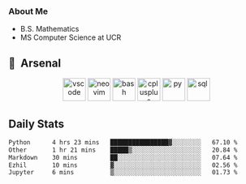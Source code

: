 ### About Me

- B.S. Mathematics
- MS Computer Science at UCR

<h2> 🚀 &nbsp;Arsenal</h2>

<p align="center">

<img src="https://cdn.jsdelivr.net/gh/devicons/devicon/icons/vscode/vscode-original.svg" alt="vscode" width="45" height="45"/>
<img src="https://cdn.jsdelivr.net/gh/devicons/devicon@latest/icons/neovim/neovim-original.svg" alt="neovim" width = "45" height = "45"/>
  
<img src="https://cdn.jsdelivr.net/gh/devicons/devicon/icons/bash/bash-original.svg" alt="bash" width="45" height="45"/>
<img src="https://cdn.jsdelivr.net/gh/devicons/devicon@latest/icons/cplusplus/cplusplus-original.svg" alt="cplusplus" width = "45" height = "45"/>
<img src="https://cdn.jsdelivr.net/gh/devicons/devicon@latest/icons/python/python-plain.svg" alt="py" width = "45" height = "45" />

<img src="https://cdn.jsdelivr.net/gh/devicons/devicon@latest/icons/azuresqldatabase/azuresqldatabase-original.svg" alt="sql" width = "45" height = "45"/>
          
</p>

## Daily Stats

<!--START_SECTION:waka-->

```txt
Python      4 hrs 23 mins   ████████████████▓░░░░░░░░   67.10 %
Other       1 hr 21 mins    █████▒░░░░░░░░░░░░░░░░░░░   20.84 %
Markdown    30 mins         ██░░░░░░░░░░░░░░░░░░░░░░░   07.64 %
Ezhil       10 mins         ▓░░░░░░░░░░░░░░░░░░░░░░░░   02.56 %
Jupyter     6 mins          ▒░░░░░░░░░░░░░░░░░░░░░░░░   01.73 %
```

<!--END_SECTION:waka-->
